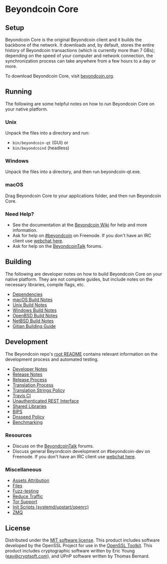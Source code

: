 Beyondcoin Core
=============

Setup
---------------------
Beyondcoin Core is the original Beyondcoin client and it builds the backbone of the network. It downloads and, by default, stores the entire history of Beyondcoin transactions (which is currently more than 7 GBs); depending on the speed of your computer and network connection, the synchronization process can take anywhere from a few hours to a day or more.

To download Beyondcoin Core, visit [beyondcoin.org](https://beyondcoin.org).

Running
---------------------
The following are some helpful notes on how to run Beyondcoin Core on your native platform.

### Unix

Unpack the files into a directory and run:

- `bin/beyondcoin-qt` (GUI) or
- `bin/beyondcoind` (headless)

### Windows

Unpack the files into a directory, and then run beyondcoin-qt.exe.

### macOS

Drag Beyondcoin Core to your applications folder, and then run Beyondcoin Core.

### Need Help?

* See the documentation at the [Beyondcoin Wiki](https://beyondcoin.info/)
for help and more information.
* Ask for help on [#beyondcoin](http://webchat.freenode.net?channels=beyondcoin) on Freenode. If you don't have an IRC client use [webchat here](http://webchat.freenode.net?channels=beyondcoin).
* Ask for help on the [BeyondcoinTalk](https://beyondcointalk.io/) forums.

Building
---------------------
The following are developer notes on how to build Beyondcoin Core on your native platform. They are not complete guides, but include notes on the necessary libraries, compile flags, etc.

- [Dependencies](dependencies.md)
- [macOS Build Notes](build-osx.md)
- [Unix Build Notes](build-unix.md)
- [Windows Build Notes](build-windows.md)
- [OpenBSD Build Notes](build-openbsd.md)
- [NetBSD Build Notes](build-netbsd.md)
- [Gitian Building Guide](gitian-building.md)

Development
---------------------
The Beyondcoin repo's [root README](/README.md) contains relevant information on the development process and automated testing.

- [Developer Notes](developer-notes.md)
- [Release Notes](release-notes.md)
- [Release Process](release-process.md)
- [Translation Process](translation_process.md)
- [Translation Strings Policy](translation_strings_policy.md)
- [Travis CI](travis-ci.md)
- [Unauthenticated REST Interface](REST-interface.md)
- [Shared Libraries](shared-libraries.md)
- [BIPS](bips.md)
- [Dnsseed Policy](dnsseed-policy.md)
- [Benchmarking](benchmarking.md)

### Resources
* Discuss on the [BeyondcoinTalk](https://beyondcointalk.io/) forums.
* Discuss general Beyondcoin development on #beyondcoin-dev on Freenode. If you don't have an IRC client use [webchat here](http://webchat.freenode.net/?channels=beyondcoin-dev).

### Miscellaneous
- [Assets Attribution](assets-attribution.md)
- [Files](files.md)
- [Fuzz-testing](fuzzing.md)
- [Reduce Traffic](reduce-traffic.md)
- [Tor Support](tor.md)
- [Init Scripts (systemd/upstart/openrc)](init.md)
- [ZMQ](zmq.md)

License
---------------------
Distributed under the [MIT software license](/COPYING).
This product includes software developed by the OpenSSL Project for use in the [OpenSSL Toolkit](https://www.openssl.org/). This product includes
cryptographic software written by Eric Young ([eay@cryptsoft.com](mailto:eay@cryptsoft.com)), and UPnP software written by Thomas Bernard.
